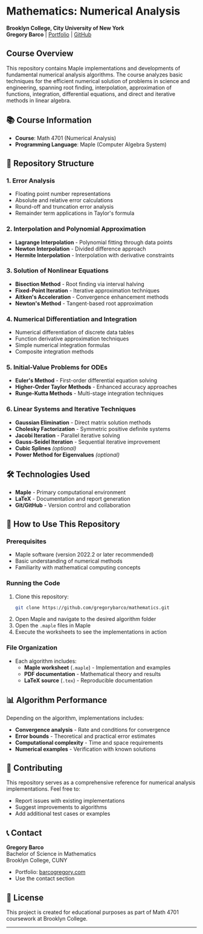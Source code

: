 # Mathematics: Numerical Analysis
**Brooklyn College, City University of New York**  
**Gregory Barco** | [Portfolio](https://barcogregory.com/) | [GitHub](https://github.com/gregorybarco)

## Course Overview
This repository contains Maple implementations and developments of fundamental numerical analysis algorithms. The course analyzes basic techniques for the efficient numerical solution of problems in science and engineering, spanning root finding, interpolation, approximation of functions, integration, differential equations, and direct and iterative methods in linear algebra.

## 📚 Course Information
- **Course**: Math 4701 (Numerical Analysis)
- **Programming Language**: Maple (Computer Algebra System)

## 📁 Repository Structure

### 1. Error Analysis
- Floating point number representations
- Absolute and relative error calculations
- Round-off and truncation error analysis
- Remainder term applications in Taylor's formula

### 2. Interpolation and Polynomial Approximation
- **Lagrange Interpolation** - Polynomial fitting through data points
- **Newton Interpolation** - Divided difference approach
- **Hermite Interpolation** - Interpolation with derivative constraints

### 3. Solution of Nonlinear Equations
- **Bisection Method** - Root finding via interval halving
- **Fixed-Point Iteration** - Iterative approximation techniques
- **Aitken's Acceleration** - Convergence enhancement methods
- **Newton's Method** - Tangent-based root approximation

### 4. Numerical Differentiation and Integration
- Numerical differentiation of discrete data tables
- Function derivative approximation techniques
- Simple numerical integration formulas
- Composite integration methods

### 5. Initial-Value Problems for ODEs
- **Euler's Method** - First-order differential equation solving
- **Higher-Order Taylor Methods** - Enhanced accuracy approaches
- **Runge-Kutta Methods** - Multi-stage integration techniques

### 6. Linear Systems and Iterative Techniques
- **Gaussian Elimination** - Direct matrix solution methods
- **Cholesky Factorization** - Symmetric positive definite systems
- **Jacobi Iteration** - Parallel iterative solving
- **Gauss-Seidel Iteration** - Sequential iterative improvement
- **Cubic Splines** *(optional)*
- **Power Method for Eigenvalues** *(optional)*

## 🛠️ Technologies Used
- **Maple** - Primary computational environment
- **LaTeX** - Documentation and report generation
- **Git/GitHub** - Version control and collaboration

## 📖 How to Use This Repository

### Prerequisites
- Maple software (version 2022.2 or later recommended)
- Basic understanding of numerical methods
- Familiarity with mathematical computing concepts

### Running the Code
1. Clone this repository:
   ```bash
   git clone https://github.com/gregorybarco/mathematics.git
   ```
2. Open Maple and navigate to the desired algorithm folder
3. Open the `.maple` files in Maple
4. Execute the worksheets to see the implementations in action

### File Organization
- Each algorithm includes:
  - **Maple worksheet** (`.maple`) - Implementation and examples
  - **PDF documentation** - Mathematical theory and results
  - **LaTeX source** (`.tex`) - Reproducible documentation


## 📊 Algorithm Performance
Depending on the algorithm, implementations includes:
- **Convergence analysis** - Rate and conditions for convergence
- **Error bounds** - Theoretical and practical error estimates
- **Computational complexity** - Time and space requirements
- **Numerical examples** - Verification with known solutions

## 🤝 Contributing
This repository serves as a comprehensive reference for numerical analysis implementations. Feel free to:
- Report issues with existing implementations
- Suggest improvements to algorithms
- Add additional test cases or examples

## 📞 Contact
**Gregory Barco**  
Bachelor of Science in Mathematics  
Brooklyn College, CUNY  
- Portfolio: [barcogregory.com](https://barcogregory.com/)
- Use the contact section

## 📄 License
This project is created for educational purposes as part of Math 4701 coursework at Brooklyn College.

---
